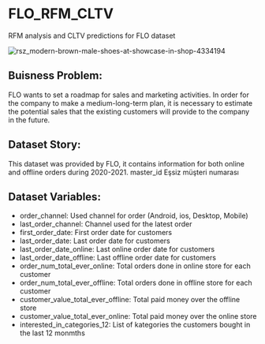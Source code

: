 # FLO_RFM_CLTV
RFM analysis and CLTV predictions for FLO dataset

![rsz_modern-brown-male-shoes-at-showcase-in-shop-4334194](https://user-images.githubusercontent.com/110662602/192845350-844a35ed-31b2-4ce1-94a5-64580a52d864.jpg)

## Buisness Problem:
FLO wants to set a roadmap for sales and marketing activities.
In order for the company to make a medium-long-term plan, it is necessary to estimate the potential sales that the existing customers will provide to the company in the future.

## Dataset Story:
This dataset was provided by FLO, it contains information for both online and offline orders during 2020-2021.
master_id Eşsiz müşteri numarası

## Dataset Variables:
* order_channel: Used channel for order (Android, ios, Desktop, Mobile)
* last_order_channel: Channel used for the latest order
* first_order_date: First order date for customers
* last_order_date: Last order date for customers
* last_order_date_online: Last online order date for customers
* last_order_date_offline: Last offline order date for customers
* order_num_total_ever_online: Total orders done in online store for each customer
* order_num_total_ever_offline:  Total orders done in offline store for each customer
* customer_value_total_ever_offline: Total paid money over the offline store
* customer_value_total_ever_online: Total paid money over the online store
* interested_in_categories_12: List of kategories the customers bought in the last 12 monmths
